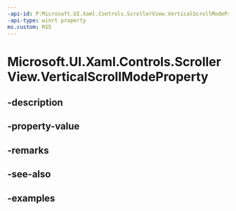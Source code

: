 ```yaml
---
-api-id: P:Microsoft.UI.Xaml.Controls.ScrollerView.VerticalScrollModeProperty
-api-type: winrt property
ms.custom: RS5
---
```


<!-- Property syntax.
public DependencyProperty VerticalScrollModeProperty { get; }
-->

# Microsoft.UI.Xaml.Controls.ScrollerView.VerticalScrollModeProperty

## -description

## -property-value

## -remarks

## -see-also

## -examples

